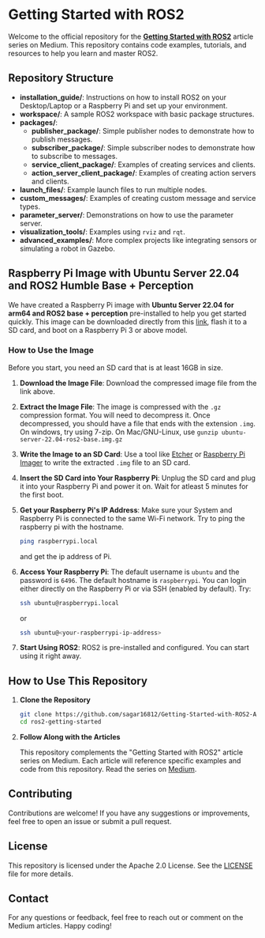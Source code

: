 # Getting Started with ROS2

Welcome to the official repository for the **[Getting Started with ROS2](https://medium.com/@sagarcadet/list/getting-started-with-ros2-adb24ab6d8dd)** article series on Medium. This repository contains code examples, tutorials, and resources to help you learn and master ROS2.

## Repository Structure

- **installation_guide/**: Instructions on how to install ROS2 on your Desktop/Laptop or a Raspberry Pi and set up your environment.
- **workspace/**: A sample ROS2 workspace with basic package structures.
- **packages/**:
  - **publisher_package/**: Simple publisher nodes to demonstrate how to publish messages.
  - **subscriber_package/**: Simple subscriber nodes to demonstrate how to subscribe to messages.
  - **service_client_package/**: Examples of creating services and clients.
  - **action_server_client_package/**: Examples of creating action servers and clients.
- **launch_files/**: Example launch files to run multiple nodes.
- **custom_messages/**: Examples of creating custom message and service types.
- **parameter_server/**: Demonstrations on how to use the parameter server.
- **visualization_tools/**: Examples using `rviz` and `rqt`.
- **advanced_examples/**: More complex projects like integrating sensors or simulating a robot in Gazebo.

## Raspberry Pi Image with Ubuntu Server 22.04 and ROS2 Humble Base + Perception

We have created a Raspberry Pi image with **Ubuntu Server 22.04 for arm64 and ROS2 base + perception** pre-installed to help you get started quickly. This image can be downloaded directly from this [link](https://drive.google.com/file/d/1yvv7u4Z7PgbNEOfC1JUykrVPpexAQosP/view?usp=sharing), flash it to a SD card, and boot on a Raspberry Pi 3 or above model.

### How to Use the Image
Before you start, you need an SD card that is at least 16GB in size.

1. **Download the Image File**:
   Download the compressed image file from the link above.

2. **Extract the Image File**:
   The image is compressed with the `.gz` compression format. You will need to decompress it. Once decompressed, you should have a file that ends with the extension `.img`. On windows, try using 7-zip. On Mac/GNU-Linux, use `gunzip ubuntu-server-22.04-ros2-base.img.gz`

3. **Write the Image to an SD Card**:
   Use a tool like [Etcher](https://etcher.balena.io/) or [Raspberry Pi Imager](https://www.raspberrypi.com/software/) to write the extracted `.img` file to an SD card.

4. **Insert the SD Card into Your Raspberry Pi**:
   Unplug the SD card and plug it into your Raspberry Pi and power it on. Wait for atleast 5 minutes for the first boot.

5. **Get your Raspberry Pi's IP Address**:
    Make sure your System and Raspberry Pi is connected to the same Wi-Fi network. Try to ping the raspberry pi with the hostname. 
    ```bash
    ping raspberrypi.local
    ```
    and get the ip address of Pi.

6. **Access Your Raspberry Pi**:
   The default username is `ubuntu` and the password is `6496`. The default hostname is `raspberrypi`. You can login either directly on the Raspberry Pi or via SSH (enabled by default). Try:
   ```bash
   ssh ubuntu@raspberrypi.local
   ```
   or 
   ```bash
   ssh ubuntu@<your-raspberrypi-ip-address>
   ```

7. **Start Using ROS2**:
   ROS2 is pre-installed and configured. You can start using it right away.

## How to Use This Repository

1. **Clone the Repository**
   ```bash
   git clone https://github.com/sagar16812/Getting-Started-with-ROS2-A-Tutorial-Series.git
   cd ros2-getting-started
2. **Follow Along with the Articles**

    This repository complements the "Getting Started with ROS2" article series on Medium.
    Each article will reference specific examples and code from this repository.
    Read the series on [Medium](https://medium.com/@sagarcadet/list/getting-started-with-ros2-adb24ab6d8dd).

## Contributing
Contributions are welcome! If you have any suggestions or improvements, feel free to open an issue or submit a pull request.

## License
This repository is licensed under the Apache 2.0 License. See the [LICENSE](https://github.com/sagar16812/Getting-Started-with-ROS2-A-Tutorial-Series/blob/main/LICENSE) file for more details.

## Contact
For any questions or feedback, feel free to reach out or comment on the Medium articles.
Happy coding!
